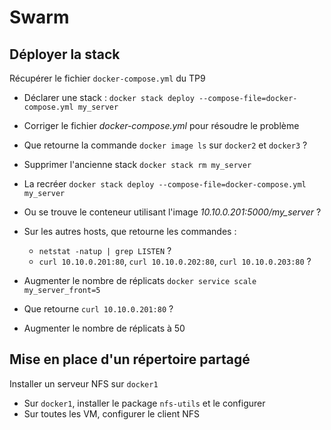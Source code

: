 # Swarm

## Déployer la stack

Récupérer le fichier `docker-compose.yml` du TP9
* Déclarer une stack : `docker stack deploy --compose-file=docker-compose.yml my_server`
* Corriger le fichier *docker-compose.yml* pour résoudre le problème
* Que retourne la commande `docker image ls` sur `docker2` et `docker3` ?

* Supprimer l'ancienne stack `docker stack rm my_server`
* La recréer `docker stack deploy --compose-file=docker-compose.yml my_server`
* Ou se trouve le conteneur utilisant l'image *10.10.0.201:5000/my_server* ?
* Sur les autres hosts, que retourne les commandes :
  * `netstat -natup | grep LISTEN` ?
  * `curl 10.10.0.201:80`, `curl 10.10.0.202:80`, `curl 10.10.0.203:80` ?

* Augmenter le nombre de réplicats `docker service scale my_server_front=5`
* Que retourne `curl 10.10.0.201:80` ?
* Augmenter le nombre de réplicats à 50

## Mise en place d'un répertoire partagé

Installer un serveur NFS sur `docker1`

* Sur `docker1`, installer le package `nfs-utils` et le configurer
* Sur toutes les VM, configurer le client NFS
